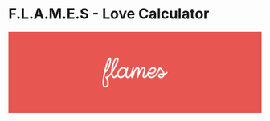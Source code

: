 # F.L.A.M.E.S - Love Calculator
<img align="center" src="https://raw.githubusercontent.com/chadsantiago/Flames/main/banner.png"/>
